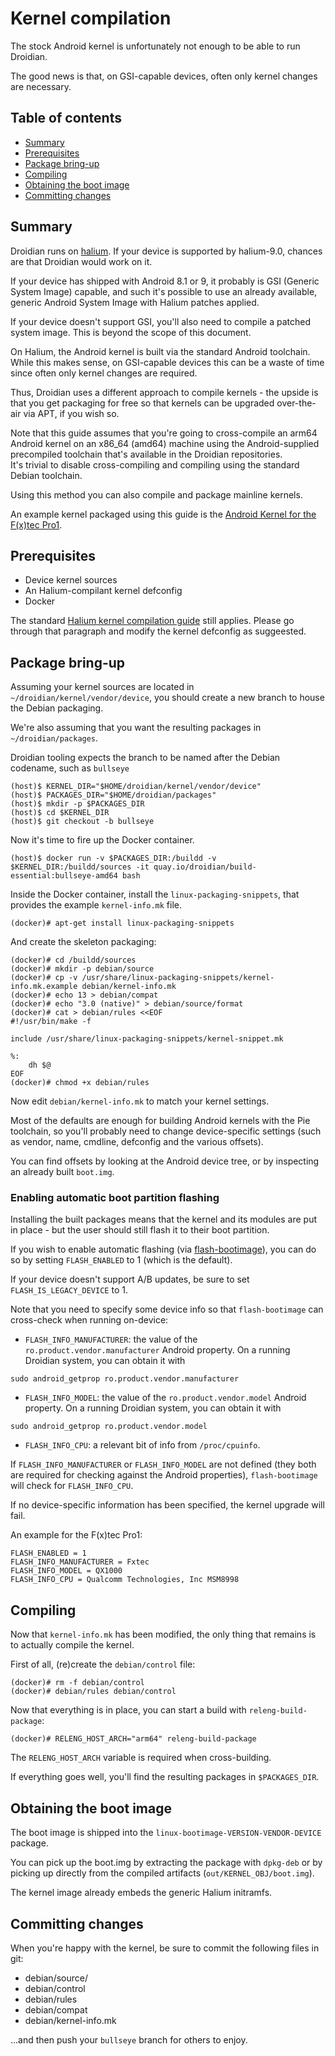 Kernel compilation
==================

The stock Android kernel is unfortunately not enough to be able to run
Droidian.

The good news is that, on GSI-capable devices, often only kernel changes
are necessary.

Table of contents
-----------------

* [Summary](#summary)
* [Prerequisites](#prerequisites)
* [Package bring-up](#package-bring-up)
* [Compiling](#compiling)
* [Obtaining the boot image](#obtaining-the-boot-image)
* [Committing changes](#committing-changes)

Summary
-------

Droidian runs on [halium](https://halium.org). If your device is
supported by halium-9.0, chances are that Droidian would work
on it.

If your device has shipped with Android 8.1 or 9, it probably is
GSI (Generic System Image) capable, and such it's possible to use
an already available, generic Android System Image with Halium patches
applied.

If your device doesn't support GSI, you'll also need to compile a patched
system image. This is beyond the scope of this document.

On Halium, the Android kernel is built via the standard Android toolchain.  
While this makes sense, on GSI-capable devices this can be a waste of time
since often only kernel changes are required.

Thus, Droidian uses a different approach to compile kernels - the
upside is that you get packaging for free so that kernels can be upgraded
over-the-air via APT, if you wish so.

Note that this guide assumes that you're going to cross-compile an arm64
Android kernel on an x86_64 (amd64) machine using the Android-supplied
precompiled toolchain that's available in the Droidian repositories.  
It's trivial to disable cross-compiling and compiling using the standard
Debian toolchain.

Using this method you can also compile and package mainline kernels.

An example kernel packaged using this guide is the [Android Kernel for the F(x)tec Pro1](https://github.com/droidian/linux-android-fxtec-pro1/tree/feature/bullseye/initial-packaging/debian).

Prerequisites
-------------

* Device kernel sources
* An Halium-compilant kernel defconfig
* Docker

The standard [Halium kernel compilation guide](http://docs.halium.org/en/latest/porting/build-sources.html#modify-the-kernel-configuration)
still applies. Please go through that paragraph and modify the kernel defconfig
as suggeested.

Package bring-up
----------------

Assuming your kernel sources are located in `~/droidian/kernel/vendor/device`,
you should create a new branch to house the Debian packaging.

We're also assuming that you want the resulting packages in `~/droidian/packages`.

Droidian tooling expects the branch to be named after the Debian
codename, such as `bullseye`

	(host)$ KERNEL_DIR="$HOME/droidian/kernel/vendor/device"
	(host)$ PACKAGES_DIR="$HOME/droidian/packages"
	(host)$ mkdir -p $PACKAGES_DIR
	(host)$ cd $KERNEL_DIR
	(host)$ git checkout -b bullseye

Now it's time to fire up the Docker container.

	(host)$ docker run -v $PACKAGES_DIR:/buildd -v $KERNEL_DIR:/buildd/sources -it quay.io/droidian/build-essential:bullseye-amd64 bash

Inside the Docker container, install the `linux-packaging-snippets`, that
provides the example `kernel-info.mk` file.

	(docker)# apt-get install linux-packaging-snippets

And create the skeleton packaging:

	(docker)# cd /buildd/sources
	(docker)# mkdir -p debian/source
	(docker)# cp -v /usr/share/linux-packaging-snippets/kernel-info.mk.example debian/kernel-info.mk
	(docker)# echo 13 > debian/compat
	(docker)# echo "3.0 (native)" > debian/source/format
	(docker)# cat > debian/rules <<EOF
	#!/usr/bin/make -f
	
	include /usr/share/linux-packaging-snippets/kernel-snippet.mk
	
	%:
		dh $@
	EOF
	(docker)# chmod +x debian/rules

Now edit `debian/kernel-info.mk` to match your kernel settings.

Most of the defaults are enough for building Android kernels with the Pie
toolchain, so you'll probably need to change device-specific settings (such
as vendor, name, cmdline, defconfig and the various offsets).

You can find offsets by looking at the Android device tree, or by inspecting
an already built `boot.img`.

### Enabling automatic boot partition flashing

Installing the built packages means that the kernel and its modules are
put in place - but the user should still flash it to their boot partition.

If you wish to enable automatic flashing (via [flash-bootimage](https://github.com/droidian/flash-bootimage)),
you can do so by setting `FLASH_ENABLED` to 1 (which is the default).

If your device doesn't support A/B updates, be sure to set `FLASH_IS_LEGACY_DEVICE`
to 1.

Note that you need to specify some device info so that `flash-bootimage`
can cross-check when running on-device:

* `FLASH_INFO_MANUFACTURER`: the value of the `ro.product.vendor.manufacturer`
Android property. On a running Droidian system, you can obtain it with

```
sudo android_getprop ro.product.vendor.manufacturer
```

* `FLASH_INFO_MODEL`: the value of the `ro.product.vendor.model`
Android property. On a running Droidian system, you can obtain it with

```
sudo android_getprop ro.product.vendor.model
```

* `FLASH_INFO_CPU`: a relevant bit of info from `/proc/cpuinfo`.

If `FLASH_INFO_MANUFACTURER` or `FLASH_INFO_MODEL` are not defined (they both
are required for checking against the Android properties), `flash-bootimage`
will check for `FLASH_INFO_CPU`.

If no device-specific information has been specified, the kernel upgrade
will fail.

An example for the F(x)tec Pro1:

```
FLASH_ENABLED = 1
FLASH_INFO_MANUFACTURER = Fxtec
FLASH_INFO_MODEL = QX1000
FLASH_INFO_CPU = Qualcomm Technologies, Inc MSM8998
```

Compiling
---------

Now that `kernel-info.mk` has been modified, the only thing that remains
is to actually compile the kernel.

First of all, (re)create the `debian/control` file:

	(docker)# rm -f debian/control
	(docker)# debian/rules debian/control
	
Now that everything is in place, you can start a build with `releng-build-package`:

	(docker)# RELENG_HOST_ARCH="arm64" releng-build-package
	
The `RELENG_HOST_ARCH` variable is required when cross-building.

If everything goes well, you'll find the resulting packages in `$PACKAGES_DIR`.

Obtaining the boot image
------------------------

The boot image is shipped into the `linux-bootimage-VERSION-VENDOR-DEVICE`
package.

You can pick up the boot.img by extracting the package with `dpkg-deb` or
by picking up directly from the compiled artifacts (`out/KERNEL_OBJ/boot.img`).

The kernel image already embeds the generic Halium initramfs.

Committing changes
------------------

When you're happy with the kernel, be sure to commit the following files in git:

* debian/source/
* debian/control
* debian/rules
* debian/compat
* debian/kernel-info.mk

...and then push your `bullseye` branch for others to enjoy.
